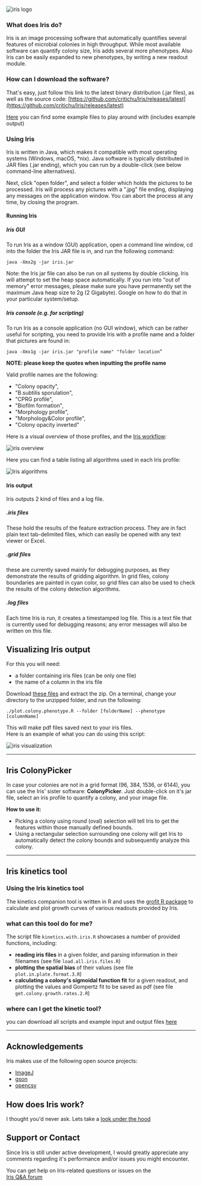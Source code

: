 ![iris logo](http://critichu.github.io/Iris/images/icon_256x256.png)

### What does Iris do?
Iris is an image processing software that automatically quantifies several features of microbial colonies in high throughput. While most available software can quantify colony size, Iris adds several more phenotypes.
Also Iris can be easily expanded to new phenotypes, by writing a new readout module.

### How can I download the software?
That's easy, just follow this link to the latest binary distribution (.jar files), as well as the source code:
[https://github.com/critichu/Iris/releases/latest](https://github.com/critichu/Iris/releases/latest)

[Here](https://www.dropbox.com/sh/q9zhksibaey8epd/AADF5mHx2-fgjB4Qt3cpmNr8a?dl=1) you can find some example files to play around with (includes example output)



### Using Iris
Iris is written in Java, which makes it compatible with most operating systems (Windows, macOS, *nix).
Java software is typically distributed in JAR files (.jar ending), which you can run by a double-click (see below command-line alternatives).

Next, click "open folder", and select a folder which holds the pictures to be processed. Iris will process any pictures with a ".jpg" file ending, displaying any messages on the application window. 
You can abort the process at any time, by closing the program.


#### Running Iris
##### Iris GUI  
To run Iris as a window (GUI) application, open a command line window, cd into the folder the Iris JAR file is in, and run the following command:  

~~~  
java -Xmx2g -jar iris.jar
~~~

Note: the Iris jar file can also be run on all systems by double clicking. Iris will attempt to set the heap space automatically. If you run into "out of memory" error messages, please make sure you have permanently set the maximum Java heap size to 2g (2 Gigabyte). Google on how to do that in your particular system/setup.

##### Iris console (e.g. for scripting)
To run Iris as a console application (no GUI window), which can be rather useful for scripting, you need to provide Iris with a profile name and a folder that pictures are found in:

~~~
java -Xmx1g -jar iris.jar "profile name" "folder location”
~~~
**NOTE: please keep the quotes when inputting the profile name**

Valid profile names are the following:  

* "Colony opacity",
* "B.subtilis sporulation",
* "CPRG profile",
* "Biofilm formation",
* "Morphology profile",
* "Morphology&Color profile",
* "Colony opacity inverted"

Here is a visual overview of those profiles, and the [Iris workflow](http://critichu.github.io/Iris/underTheHood.html):  

![iris overview](http://critichu.github.io/Iris/images/iris.overview.profiles.transparent.png)
    

  
    
    
Here you can find a table listing all algorithms used in each Iris profile:  

![Iris algorithms](http://critichu.github.io/Iris/images/iris.profiles.algorithms.used.crop.png)



#### Iris output
Iris outputs 2 kind of files and a log file.

##### .iris files
These hold the results of the feature extraction process. 
They are in fact plain text tab-delimited files, which can easily be opened with any text viewer or Excel.

##### .grid files
these are currently saved mainly for debugging purposes, as they demonstrate the results of gridding algorithm. In grid files, colony boundaries are painted in cyan color, so grid files can also be used to check the results of the colony detection algorithms.

##### .log files
Each time Iris is run, it creates a timestamped log file. This is a text file that is currently used for debugging reasons; any error messages will also be written on this file.


## Visualizing Iris output
For this you will need:

* a folder containing iris files (can be only one file)
* the name of a column in the iris file

Download [these files](https://www.dropbox.com/sh/6e6a2t98p3j10sg/AAB4UJCip0no7LfhBYP5U_y_a?dl=1) and extract the zip.
On a terminal, change your directory to the unzipped folder, and run the following:

~~~
./plot.colony.phenotype.R --folder [folderName] --phenotype [columnName]
~~~

This will make pdf files saved next to your iris files.  
Here is an example of what you can do using this script:  

![iris visualization](http://critichu.github.io/Iris/images/visualizing.iris.values.transparent.png)



***


## Iris ColonyPicker

In case your colonies are not in a grid format (96, 384, 1536, or 6144), you can use the Iris' sister software: **ColonyPicker**. Just double-click on it's jar file, select an iris profile to quantify a colony, and your image file.

**How to use it:**

* Picking a colony using round (oval) selection will tell Iris to get the features within those manually defined bounds.
* Using a rectangular selection surrounding one colony will get Iris to automatically detect the colony bounds and subsequently analyze this colony.



***


## Iris kinetics tool


### Using the Iris kinetics tool
The kinetics companion tool is written in R and uses the [grofit R package](https://www.jstatsoft.org/article/view/v033i07) to calculate and plot growth curves of various readouts provided by Iris.

### what can this tool do for me?
The script file `kinetics.with.iris.R` showcases a number of provided functions, including:

* **reading iris files** in a given folder, and parsing information in their filenames (see file `load.all.iris.files.R`)
* **plotting the spatial bias** of their values (see file `plot.in.plate.format.3.R`)
* **calculating a colony's sigmoidal function fit** for a given readout, and plotting the values and Gompertz fit to be saved as pdf (see file `get.colony.growth.rates.2.R`)



### where can I get the kinetic tool?
you can download all scripts and example input and output files [here](https://oc.embl.de/index.php/s/NHKrarvREW7o5uw/download)


***



## Acknowledgements

Iris makes use of the following open source projects:

 - [ImageJ](https://github.com/imagej)
 - [gson](https://github.com/google/gson)
 - [opencsv](http://opencsv.sourceforge.net/)


## How does Iris work?
I thought you'd never ask.  Lets take a [look under the hood](http://critichu.github.io/Iris/underTheHood.html)



## Support or Contact
Since Iris is still under active development, I would greatly appreciate any comments regarding it's performance and/or issues you might encounter.

You can get help on Iris-related questions or issues on the  
[Iris Q&A forum](https://groups.google.com/forum/#!forum/iris-microbial-colony-phenotyping)


